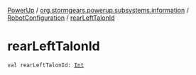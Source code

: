 [PowerUp](../../index.md) / [org.stormgears.powerup.subsystems.information](../index.md) / [RobotConfiguration](index.md) / [rearLeftTalonId](./rear-left-talon-id.md)

# rearLeftTalonId

`val rearLeftTalonId: `[`Int`](https://kotlinlang.org/api/latest/jvm/stdlib/kotlin/-int/index.html)